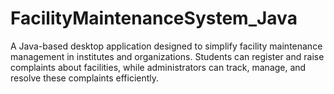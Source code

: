 # FacilityMaintenanceSystem_Java
A Java-based desktop application designed to simplify facility maintenance management in institutes and organizations. Students can register and raise complaints about facilities, while administrators can track, manage, and resolve these complaints efficiently.

